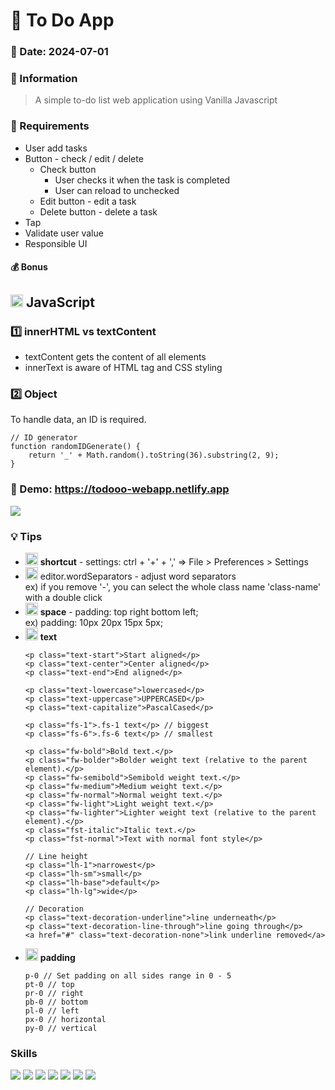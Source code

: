 # :star2: To Do App

### :date: Date: 2024-07-01

### :memo: Information 
> A simple to-do list web application using Vanilla Javascript

### :bookmark_tabs: Requirements
* User add tasks
* Button - check / edit / delete
  * Check button
    * User checks it when the task is completed
    * User can reload to unchecked
  * Edit button - edit a task
  * Delete button - delete a task
* Tap 
* Validate user value
* Responsible UI
    
#### :moneybag: **Bonus**

## <img src="https://skillicons.dev/icons?i=javascript" style="width:20px;"/> JavaScript

### :one: innerHTML vs textContent
* textContent gets the content of all elements <br />
* innerText is aware of HTML tag and CSS styling

### :two: Object

To handle data, an ID is required. 
```
// ID generator
function randomIDGenerate() {
    return '_' + Math.random().toString(36).substring(2, 9);
}
```


### 🔗 Demo: <a href="https://todooo-webapp.netlify.app/" target="_blank">https://todooo-webapp.netlify.app</a>
<img src="todo-main.png">

### :bulb: Tips
* <img src="https://skillicons.dev/icons?i=vscode" style="width:20px;"/> **shortcut** - settings: ctrl + '+' + ','
  => File > Preferences > Settings
* <img src="https://skillicons.dev/icons?i=vscode" style="width:20px;"/> editor.wordSeparators - adjust word separators <br />
  ex) if you remove '-', you can select the whole class name 'class-name' with a double click
* <img src="https://skillicons.dev/icons?i=css" style="width:20px;"/> **space** - padding: top right bottom left; <br />
  ex) padding: 10px 20px 15px 5px;
* <img src="https://skillicons.dev/icons?i=bootstrap" style="width:20px;"/> **text**
  ```
  <p class="text-start">Start aligned</p>
  <p class="text-center">Center aligned</p>
  <p class="text-end">End aligned</p>

  <p class="text-lowercase">lowercased</p>
  <p class="text-uppercase">UPPERCASED</p>
  <p class="text-capitalize">PascalCased</p>

  <p class="fs-1">.fs-1 text</p> // biggest
  <p class="fs-6">.fs-6 text</p> // smallest
  
  <p class="fw-bold">Bold text.</p>
  <p class="fw-bolder">Bolder weight text (relative to the parent element).</p>
  <p class="fw-semibold">Semibold weight text.</p>
  <p class="fw-medium">Medium weight text.</p>
  <p class="fw-normal">Normal weight text.</p>
  <p class="fw-light">Light weight text.</p>
  <p class="fw-lighter">Lighter weight text (relative to the parent element).</p>
  <p class="fst-italic">Italic text.</p>
  <p class="fst-normal">Text with normal font style</p>

  // Line height
  <p class="lh-1">narrowest</p>
  <p class="lh-sm">small</p>
  <p class="lh-base">default</p>
  <p class="lh-lg">wide</p>

  // Decoration
  <p class="text-decoration-underline">line underneath</p>
  <p class="text-decoration-line-through">line going through</p>
  <a href="#" class="text-decoration-none">link underline removed</a>
  ```
* <img src="https://skillicons.dev/icons?i=bootstrap" style="width:20px;"/> **padding**
  ```
  p-0 // Set padding on all sides range in 0 - 5
  pt-0 // top
  pr-0 // right
  pb-0 // bottom
  pl-0 // left
  px-0 // horizontal
  py-0 // vertical 
  ```
  

### Skills
<img src="https://img.shields.io/badge/html5-E34F26?style=for-the-badge&logo=html5&logoColor=white"> <img src="https://img.shields.io/badge/css-1572B6?style=for-the-badge&logo=css3&logoColor=white"> 
<img src="https://img.shields.io/badge/javascript-F7DF1E?style=for-the-badge&logo=javascript&logoColor=black"> <img src="https://img.shields.io/badge/github-181717?style=for-the-badge&logo=github&logoColor=white"> 
<img src="https://img.shields.io/badge/git-F05032?style=for-the-badge&logo=git&logoColor=white"> <img src="https://img.shields.io/badge/fontawesome-339AF0?style=for-the-badge&logo=fontawesome&logoColor=white">
<img src="https://img.shields.io/badge/bootstrap-7952B3?style=for-the-badge&logo=bootstrap&logoColor=white"> 


